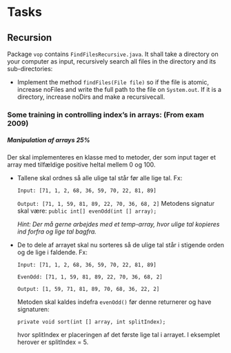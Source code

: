 # Tasks

## Recursion
Package `vop` contains `FindFilesRecursive.java`. It shall take a directory on your computer as input, recursively search all files in the directory and its sub-directories:
- Implement the method `findFiles(File file)` so if the file is atomic, increase noFiles and write the full
path to the file on `System.out`. If it is a directory, increase noDirs and make a recursivecall.
### Some training in controlling index’s in arrays: (From exam 2009)
##### Manipulation af arrays 25%
Der skal implementeres en klasse med to metoder, der som input tager et array med tilfældige positive heltal
   mellem 0 og 100.
- Tallene skal ordnes så alle ulige tal står før alle lige tal. Fx:
  
   `Input: [71, 1, 2, 68, 36, 59, 70, 22, 81, 89]`
  
   `Output: [71, 1, 59, 81, 89, 22, 70, 36, 68, 2]`
   Metodens signatur skal være:
   `public int[] evenOdd(int [] array);`
   
    _Hint: Der må gerne arbejdes med et temp-array, hvor ulige tal kopieres ind forfra og lige tal bagfra._
- De to dele af arrayet skal nu sorteres så de ulige tal står i stigende orden og de lige i faldende. Fx:
  
   `Input: [71, 1, 2, 68, 36, 59, 70, 22, 81, 89]`
  
   `EvenOdd: [71, 1, 59, 81, 89, 22, 70, 36, 68, 2]`
   
    `Output: [1, 59, 71, 81, 89, 70, 68, 36, 22, 2]`
  
   Metoden skal kaldes indefra `evenOdd()` før denne returnerer og have signaturen:
   
    `private void sort(int [] array, int splitIndex);`
   
    hvor splitIndex er placeringen af det første lige tal i arrayet. I eksemplet herover er splitIndex = 5.